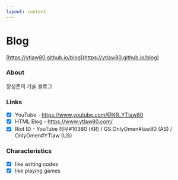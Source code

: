 ```yaml
---
layout: content
---
```


# Blog

[https://ytlaw80.github.io/blog](https://ytlaw80.github.io/blog)

### About

장성준의 기술 블로그


### Links

- [x] YouTube - https://www.youtube.com/@KR_YTlaw80
- [x] HTML Blog - https://www.ytlaw80.com/
- [x] Riot ID - YouTube 레우#10380 (KR) / GS OnlyOmen#law80 (AS) / OnlyOmen#YTlaw (US)

### Characteristics

- [x] like writing codes
- [x] like playing games
